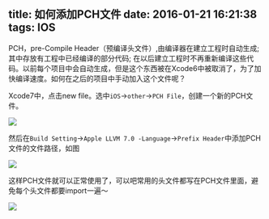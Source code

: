 title: 如何添加PCH文件
date: 2016-01-21 16:21:38
tags: IOS
---

PCH，pre-Compile Header（预编译头文件）,由编译器在建立工程时自动生成; 其中存放有工程中已经编译的部分代码; 在以后建立工程时不再重新编译这些代码。以前每个项目中会自动生成，但是这个东西被在Xcode6中被取消了，为了加快编译速度。如何在之后的项目中手动加入这个文件呢？

<!--more-->

Xcode7中，点击new file。选中`iOS`->`other`->`PCH File`，创建一个新的PCH文件。

![](http://7xkfbb.com1.z0.glb.clouddn.com/16-1-21/48844691.jpg)

然后在`Build Setting`->`Apple LLVM 7.0 -Language`->`Prefix Header`中添加PCH文件的文件路径，如图

![](http://7xkfbb.com1.z0.glb.clouddn.com/16-1-21/74431299.jpg)

这样PCH文件就可以正常使用了，可以吧常用的头文件都写在PCH文件里面，避免每个头文件都要import一遍～


![](http://7xkfbb.com1.z0.glb.clouddn.com/16-1-21/59938014.jpg)

